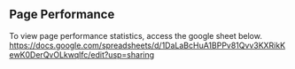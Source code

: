 Page Performance
---
To view page performance statistics, access the google sheet below.
https://docs.google.com/spreadsheets/d/1DaLaBcHuA1BPPv81Qvv3KXRikKewK0DerQvOLkwqlfc/edit?usp=sharing